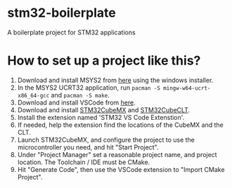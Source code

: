 # stm32-boilerplate
A boilerplate project for STM32 applications

# How to set up a project like this?

1. Download and install MSYS2 from [here](https://www.msys2.org/) using the windows installer.
2. In the MSYS2 UCRT32 application, run ```pacman -S mingw-w64-ucrt-x86_64-gcc``` and ```pacman -S make```.
3. Download and install VSCode from [here](https://code.visualstudio.com/).
4. Download and install [STM32CubeMX](https://www.st.com/en/development-tools/stm32cubemx.html) and [STM32CubeCLT](https://www.st.com/en/development-tools/stm32cubeclt.html).
5. Install the extension named 'STM32 VS Code Extenstion'.
6. If needed, help the extension find the locations of the CubeMX and the CLT.
7. Launch STM32CubeMX, and configure the project to use the microcontroller you need, and hit "Start Project".
8. Under "Project Manager" set a reasonable project name, and project location. The Toolchain / IDE must be CMake.
9. Hit "Generate Code", then use the VSCode extension to "Import CMake Project".